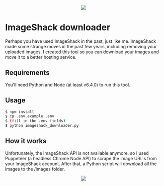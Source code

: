 <p align="center">
  <img src="https://user-images.githubusercontent.com/3017676/45779894-98b7de00-bc5c-11e8-998f-35161a2206bf.png">
</p>


# ImageShack downloader
Perhaps you have used ImageShack in the past, just like me. ImageShack made some strange moves in the past few years, including removing your uploaded images. I created this tool so you can download your images and move it to a better hosting service.

## Requirements
You'll need Python and Node (at least v6.4.0) to run this tool.

## Usage
```sh
$ npm install
$ cp .env.example .env
$ (fill in the .env fields)
$ python imageshack_downloader.py
```
## How it works
Unfortunately, the ImageShack API is not available anymore, so I used Puppeteer (a headless Chrome Node API) to scrape the image URL's from your ImageShack account. After that, a Python script will download all the images to the /images folder.

<p align="center">
  <img src="https://user-images.githubusercontent.com/3017676/45761742-1e239a00-bc2d-11e8-838d-95dcf67a2a75.png">
</p>
